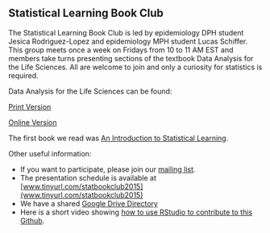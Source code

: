 ## Statistical Learning Book Club

The Statistical Learning Book Club is led by epidemiology DPH student Jesica 
Rodriguez-Lopez and epidemiology MPH student Lucas Schiffer. This group meets 
once a week on Fridays from 10 to 11 AM EST and members take turns presenting 
sections of the textbook Data Analysis for the Life Sciences. All are welcome to 
join and only a curiosity for statistics is required.

Data Analysis for the Life Sciences can be found:

[Print Version](https://leanpub.com/dataanalysisforthelifesciences/)

[Online Version](http://genomicsclass.github.io/book/)

The first book we read was 
[An Introduction to Statistical Learning](https://tinyurl.com/zxof7p2).

Other useful information:
* If you want to participate, please join our 
[mailing list](https://groups.google.com/forum/#!forum/stat_learning).
* The presentation schedule is available at 
[www.tinyurl.com/statbookclub2015](www.tinyurl.com/statbookclub2015)
* We have a shared 
[Google Drive Directory](https://drive.google.com/drive/#folders/0B37LTUTfIpszWHJxVVNOVHNKVUU)
* Here is a short video showing 
[how to use RStudio to contribute to this Github](http://youtu.be/uHYcDQDbMY8).
